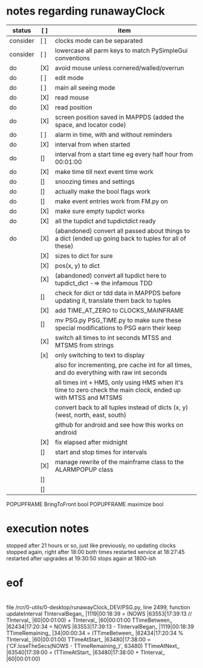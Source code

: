 # notes regarding runawayClock


status   | [ ] | item
---------|-----|--------------------------------------------------------------------------------------------------------------
consider | [ ] | clocks mode can be separated
consider | [ ] | lowercase all parm keys to match PySimpleGui conventions
do       | [X] | avoid mouse unless cornered/walled/overrun
do       | [ ] | edit mode
do       | [ ] | main all seeing mode
do       | [X] | read mouse
do       | [X] | read position
do       | [X] | screen position saved in MAPPDS (added the space, and locator code)
do       | [ ] | alarm in time, with and without reminders
do       | [X] | interval from when started
do       | []  | interval from a start time eg every half hour from 00:01:00
do       | [X] | make time till next event time work
do       | []  | snoozing times and settings
do       | []  | actually make the bool flags work
do       | []  | make event entries work from FM.py on
do       | [X] | make sure empty tupdict works
do       | [X] | all the tupdict and tupdictdict ready
do       | [X] | (abandoned) convert all passed about things to a dict (ended up going back to tuples for all of these)
         | [X] | sizes to dict for sure
         | [X] | pos(x, y) to dict
         | [X] | (abandoned) convert all tupdict here to tupdict_dict -=> the infamous TDD
         | []  | check for dict or tdd data in MAPPDS before updating it, translate them back to tuples
         | [X] | add TIME_AT_ZERO to CLOCKS_MAINFRAME
         | []  | mv PSG.py PSG_TIME.py to make sure these special modifications to PSG earn their keep
         | [X] | switch all times to int seconds MTSS and MTSMS from strings
         | [x] | only switching to text to display
         |     | also for incrementing, pre cache int for all times, and do everything with raw int seconds
         |     | all times int + HMS, only using HMS when it's time to zero check the main clock, ended up with MTSS and MTSMS
         |     | convert back to all tuples instead of dicts (x, y) (west, north, east, south)
         |     | github for android and see how this works on android
         | [X] | fix elapsed after midnight
         | []  | start and stop times for intervals
         | [X] | manage rewrite of the mainframe class to the ALARMPOPUP class
         | []  |
         | []  |




POPUPFRAME BringToFront bool
POPUPFRAME maximize bool


# execution notes

stopped after 21 hours or so, just like previously, no updating clocks
stopped again, right after 18:00 both times
restarted service at 18:27:45
restarted after upgrades at 19:30:50
stops again at 1800-ish

# eof
#
#
#
#


file /rcr/0-utils/0-desktop/runawayClock_DEV/PSG.py, line 2499, function updateInterval
                TIntervalBegan_ |1119|00:18:39 =
									(NOWS |63553|17:39:13 // TInterval_ |60|00:01:00) + TInterval_ |60|00:01:00
                TTimeBetween_ |62434|17:20:34 = NOWS |63553|17:39:13 - TIntervalBegan_ |1119|00:18:39
                TTimeRemaining_ |34|00:00:34 = (TTimeBetween_ |62434|17:20:34 % TInterval_ |60|00:01:00)
                TTimeAtStart_ |63480|17:38:00 = ('CF.loseTheSecs(NOWS - TTimeRemaining_)', 63480)
                TTimeAtNext_ |63540|17:39:00 = (TTimeAtStart_ |63480|17:38:00 + TInterval_ |60|00:01:00)
